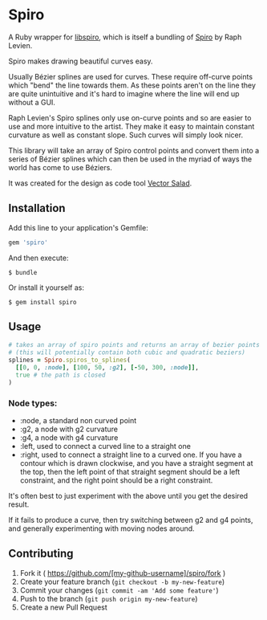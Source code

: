 # Spiro

A Ruby wrapper for [libspiro](https://github.com/fontforge/libspiro), which is itself a bundling of [Spiro](http://levien.com/spiro/) by Raph Levien.

Spiro makes drawing beautiful curves easy.

Usually Bézier splines are used for curves. These require off-curve points which "bend" the line towards them. As these points aren't on the line they are quite unintuitive and it's hard to imagine where the line will end up without a GUI.

Raph Levien's Spiro splines only use on-curve points and so are easier to use and more intuitive to the artist. They make it easy to maintain constant curvature as well as constant slope. Such curves will simply look nicer.

This library will take an array of Spiro control points and convert them into a series of Bézier splines which can then be used in the myriad of ways the world has come to use Béziers.

It was created for the design as code tool [Vector Salad](https://github.com/sfcgeorge/vector_salad).


## Installation

Add this line to your application's Gemfile:

```ruby
gem 'spiro'
```

And then execute:

    $ bundle

Or install it yourself as:

    $ gem install spiro


## Usage

```ruby
# takes an array of spiro points and returns an array of bezier points
# (this will potentially contain both cubic and quadratic beziers)
splines = Spiro.spiros_to_splines(
  [[0, 0, :node], [100, 50, :g2], [-50, 300, :node]],
  true # the path is closed
)
```

### Node types:

* :node, a standard non curved point
* :g2, a node with g2 curvature
* :g4, a node with g4 curvature
* :left, used to connect a curved line to a straight one
* :right, used to connect a straight line to a curved one. If you have a contour which is drawn clockwise, and you have a straight segment at the top, then the left point of that straight segment should be a left constraint, and the right point should be a right constraint.

It's often best to just experiment with the above until you get the desired result.

If it fails to produce a curve, then try switching between g2 and g4 points, and generally experimenting with moving nodes around.


## Contributing

1. Fork it ( https://github.com/[my-github-username]/spiro/fork )
2. Create your feature branch (`git checkout -b my-new-feature`)
3. Commit your changes (`git commit -am 'Add some feature'`)
4. Push to the branch (`git push origin my-new-feature`)
5. Create a new Pull Request
